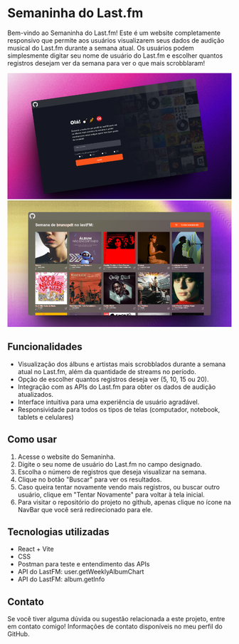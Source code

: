 # Semaninha do Last.fm

Bem-vindo ao Semaninha do Last.fm! Este é um website completamente responsivo que permite aos usuários visualizarem seus dados de audição musical do Last.fm durante a semana atual. Os usuários podem simplesmente digitar seu nome de usuário do Last.fm e escolher quantos registros desejam ver da semana para ver o que mais scrobblaram!

![Tela inicial do site](./src/assets/view-site-1.png)
![Semaninha do Last.fm](./src/assets/view-site-2.png)

## Funcionalidades

- Visualização dos álbuns e artistas mais scrobblados durante a semana atual no Last.fm, além da quantidade de streams no período.
- Opção de escolher quantos registros deseja ver (5, 10, 15 ou 20).
- Integração com as APIs do Last.fm para obter os dados de audição atualizados.
- Interface intuitiva para uma experiência de usuário agradável.
- Responsividade para todos os tipos de telas (computador, notebook, tablets e celulares)

## Como usar

1. Acesse o website do Semaninha.
2. Digite o seu nome de usuário do Last.fm no campo designado.
3. Escolha o número de registros que deseja visualizar na semana.
4. Clique no botão "Buscar" para ver os resultados.
5. Caso queira tentar novamente vendo mais registros, ou buscar outro usuário, clique em "Tentar Novamente" para voltar à tela inicial.
6. Para visitar o repositório do projeto no github, apenas clique no ícone na NavBar que você será redirecionado para ele.

## Tecnologias utilizadas

- React + Vite
- CSS
- Postman para teste e entendimento das APIs
- API do LastFM: user.getWeeklyAlbumChart
- API do LastFM: album.getInfo

## Contato

Se você tiver alguma dúvida ou sugestão relacionada a este projeto, entre em contato comigo! Informações de contato disponíveis no meu perfil do GitHub.
